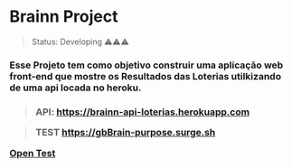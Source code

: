 <h1>Brainn Project</h1>

> Status: Developing ⚠️⚠️⚠️

<h3> Esse Projeto tem como objetivo construir uma aplicação web front-end que mostre os Resultados das Loterias utilkizando de uma api locada no heroku. <h3/> 
  
> API: https://brainn-api-loterias.herokuapp.com
  
> TEST https://gbBrain-purpose.surge.sh

<a href="gbBrain-purpose.surge.sh">Open Test</a>
